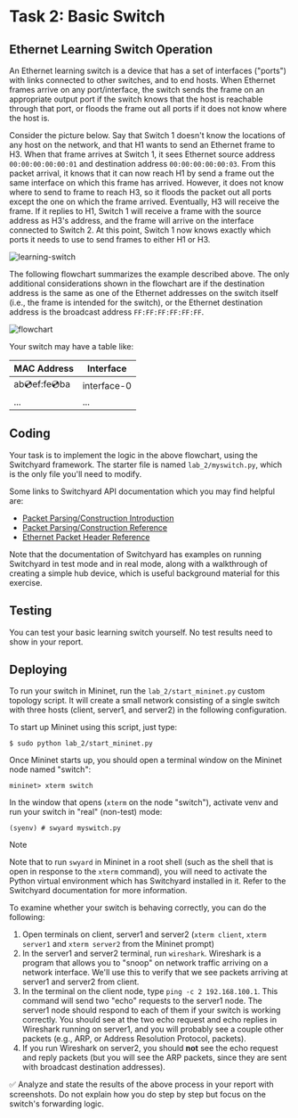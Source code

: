 # Task 2: Basic Switch

## Ethernet Learning Switch Operation

An Ethernet learning switch is a device that has a set of interfaces ("ports") with links connected to other switches, and to end hosts. When Ethernet frames arrive on any port/interface, the switch sends the frame on an appropriate output port if the switch knows that the host is reachable through that port, or floods the frame out all ports if it does not know where the host is.

Consider the picture below. Say that Switch 1 doesn't know the locations of any host on the network, and that H1 wants to send an Ethernet frame to H3. When that frame arrives at Switch 1, it sees Ethernet source address `00:00:00:00:00:01` and destination address `00:00:00:00:00:03`. From this packet arrival, it knows that it can now reach H1 by send a frame out the same interface on which this frame has arrived. However, it does not know where to send to frame to reach H3, so it floods the packet out all ports except the one on which the frame arrived. Eventually, H3 will receive the frame. If it replies to H1, Switch 1 will receive a frame with the source address as H3's address, and the frame will arrive on the interface connected to Switch 2. At this point, Switch 1 now knows exactly which ports it needs to use to send frames to either H1 or H3.

![learning-switch](./assets/ls_diagram.png)

The following flowchart summarizes the example described above. The only additional considerations shown in the flowchart are if the destination address is the same as one of the Ethernet addresses on the switch itself (i.e., the frame is intended for the switch), or the Ethernet destination address is the broadcast address `FF:FF:FF:FF:FF:FF`.

![flowchart](./assets/ls_flowchart.png)

Your switch may have a table like:

| MAC Address       | Interface   |
| ----------------- | ----------- |
| ab:cd:ef:fe:cd:ba | interface-0 |
| ...               | ...         |

## Coding

Your task is to implement the logic in the above flowchart, using the Switchyard framework. The starter file is named `lab_2/myswitch.py`, which is the only file you'll need to modify.

Some links to Switchyard API documentation which you may find helpful are:

- [Packet Parsing/Construction Introduction](https://pavinberg.gitee.io/switchyard/writing_a_program.html#introduction-to-packet-parsing-and-construction)
- [Packet Parsing/Construction Reference](https://pavinberg.gitee.io/switchyard/reference.html#packet-parsing-and-construction-reference)
- [Ethernet Packet Header Reference](https://pavinberg.gitee.io/switchyard/reference.html#ethernet-header)

Note that the documentation of Switchyard has examples on running Switchyard in test mode and in real mode, along with a walkthrough of creating a simple hub device, which is useful background material for this exercise.

## Testing

You can test your basic learning switch yourself. No test results need to show in your report.

## Deploying

To run your switch in Mininet, run the `lab_2/start_mininet.py` custom topology script. It will create a small network consisting of a single switch with three hosts (client, server1, and server2) in the following configuration.

To start up Mininet using this script, just type:

```
$ sudo python lab_2/start_mininet.py
```

Once Mininet starts up, you should open a terminal window on the Mininet node named "switch":

```
mininet> xterm switch
```

In the window that opens (`xterm` on the node "switch"), activate venv and run your switch in "real" (non-test) mode:

```
(syenv) # swyard myswitch.py
```

> [!NOTE]
> Note that to run `swyard` in Mininet in a root shell (such as the shell that is open in response to the `xterm` command), you will need to activate the Python virtual environment which has Switchyard installed in it. Refer to the Switchyard documentation for more information.

To examine whether your switch is behaving correctly, you can do the following:

1. Open terminals on client, server1 and server2 (`xterm client`, `xterm server1` and `xterm server2` from the Mininet prompt)
2. In the server1 and server2 terminal, run `wireshark`. Wireshark is a program that allows you to "snoop" on network traffic arriving on a network interface. We'll use this to verify that we see packets arriving at server1 and server2 from client.
3. In the terminal on the client node, type `ping -c 2 192.168.100.1`. This command will send two "echo" requests to the server1 node. The server1 node should respond to each of them if your switch is working correctly. You should see at the two echo request and echo replies in Wireshark running on server1, and you will probably see a couple other packets (e.g., ARP, or Address Resolution Protocol, packets).
4. If you run Wireshark on server2, you should **not** see the echo request and reply packets (but you will see the ARP packets, since they are sent with broadcast destination addresses).

✅ Analyze and state the results of the above process in your report with screenshots. Do not explain how you do step by step but focus on the switch's forwarding logic.
